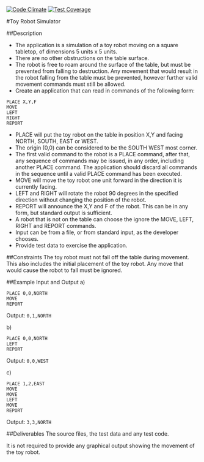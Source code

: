 [![Code Climate](https://codeclimate.com/github/drzel/toy_robot/badges/gpa.svg)](https://codeclimate.com/github/drzel/toy_robot)
[![Test Coverage](https://codeclimate.com/github/drzel/toy_robot/badges/coverage.svg)](https://codeclimate.com/github/drzel/toy_robot/coverage)

#Toy Robot Simulator

##Description
- The application is a simulation of a toy robot moving on a square tabletop, 
of dimensions 5 units x 5 units.
- There are no other obstructions on the table surface.
- The robot is free to roam around the surface of the table, but must be 
prevented from falling to destruction. Any movement that would result in the 
robot falling from the table must be prevented, however further valid 
movement commands must still be allowed.
- Create an application that can read in commands of the following form:

````
PLACE X,Y,F
MOVE
LEFT
RIGHT
REPORT
````

- PLACE will put the toy robot on the table in position X,Y and facing NORTH,
SOUTH, EAST or WEST.
- The origin (0,0) can be considered to be the SOUTH WEST most corner.
- The first valid command to the robot is a PLACE command, after that, any
sequence of commands may be issued, in any order, including another PLACE
command. The application should discard all commands in the sequence until a
valid PLACE command has been executed.
- MOVE will move the toy robot one unit forward in the direction it is currently
facing.
- LEFT and RIGHT will rotate the robot 90 degrees in the specified direction
without changing the position of the robot.
- REPORT will announce the X,Y and F of the robot. This can be in any form, but
standard output is sufficient.
- A robot that is not on the table can choose the ignore the MOVE, LEFT, RIGHT
and REPORT commands.
- Input can be from a file, or from standard input, as the developer chooses.
- Provide test data to exercise the application.

##Constraints
The toy robot must not fall off the table during movement. This also includes 
the initial placement of the toy robot. Any move that would cause the robot 
to fall must be ignored.

##Example Input and Output
a)
````
PLACE 0,0,NORTH
MOVE
REPORT
````
Output: ````0,1,NORTH````

b)
````
PLACE 0,0,NORTH
LEFT
REPORT
````
Output: ````0,0,WEST````

c)
````
PLACE 1,2,EAST
MOVE
MOVE
LEFT
MOVE
REPORT
````
Output: ````3,3,NORTH````

##Deliverables
The source files, the test data and any test code.

It is not required to provide any graphical output showing the movement of the
toy robot. 
